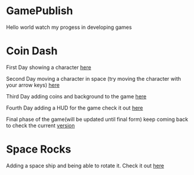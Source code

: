# GamePublish
Hello world watch my progess in developing games

# Coin Dash
First Day showing a character [here](player_scene/) 


Second Day moving a character in space (try moving the character with your arrow keys) [here](player_sceneb/)


Third Day adding coins and background to the game [here](player_scenec/)

Fourth Day adding a HUD for the game check it out [here](player_scened/)

Final phase of the game(will be updated until final form) keep coming back to check the current [version](player_scenee/)

# Space Rocks
Adding a space ship and being able to rotate it. Check it out [here](space_rocks/)

